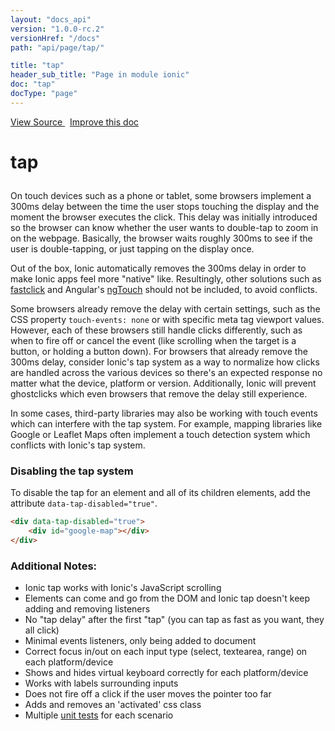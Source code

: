 ```yaml
---
layout: "docs_api"
version: "1.0.0-rc.2"
versionHref: "/docs"
path: "api/page/tap/"

title: "tap"
header_sub_title: "Page in module ionic"
doc: "tap"
docType: "page"
---
```


<div class="improve-docs">
  <a href='http://github.com/driftyco/ionic/tree/1.x/js/utils/tap.js#L2'>
    View Source
  </a>
  &nbsp;
  <a href='http://github.com/driftyco/ionic/edit/master/js/utils/tap.js#L2'>
    Improve this doc
  </a>
</div>




<h1 class="api-title">

  tap



</h1>





On touch devices such as a phone or tablet, some browsers implement a 300ms delay between
the time the user stops touching the display and the moment the browser executes the
click. This delay was initially introduced so the browser can know whether the user wants to
double-tap to zoom in on the webpage.  Basically, the browser waits roughly 300ms to see if
the user is double-tapping, or just tapping on the display once.

Out of the box, Ionic automatically removes the 300ms delay in order to make Ionic apps
feel more "native" like. Resultingly, other solutions such as
[fastclick](https://github.com/ftlabs/fastclick) and Angular's
[ngTouch](https://docs.angularjs.org/api/ngTouch) should not be included, to avoid conflicts.

Some browsers already remove the delay with certain settings, such as the CSS property
`touch-events: none` or with specific meta tag viewport values. However, each of these
browsers still handle clicks differently, such as when to fire off or cancel the event
(like scrolling when the target is a button, or holding a button down).
For browsers that already remove the 300ms delay, consider Ionic's tap system as a way to
normalize how clicks are handled across the various devices so there's an expected response
no matter what the device, platform or version. Additionally, Ionic will prevent
ghostclicks which even browsers that remove the delay still experience.

In some cases, third-party libraries may also be working with touch events which can interfere
with the tap system. For example, mapping libraries like Google or Leaflet Maps often implement
a touch detection system which conflicts with Ionic's tap system.

### Disabling the tap system

To disable the tap for an element and all of its children elements,
add the attribute `data-tap-disabled="true"`.

```html
<div data-tap-disabled="true">
    <div id="google-map"></div>
</div>
```

### Additional Notes:

- Ionic tap  works with Ionic's JavaScript scrolling
- Elements can come and go from the DOM and Ionic tap doesn't keep adding and removing
  listeners
- No "tap delay" after the first "tap" (you can tap as fast as you want, they all click)
- Minimal events listeners, only being added to document
- Correct focus in/out on each input type (select, textearea, range) on each platform/device
- Shows and hides virtual keyboard correctly for each platform/device
- Works with labels surrounding inputs
- Does not fire off a click if the user moves the pointer too far
- Adds and removes an 'activated' css class
- Multiple [unit tests](https://github.com/driftyco/ionic/blob/master/test/unit/utils/tap.unit.js) for each scenario










  

  
  
  






